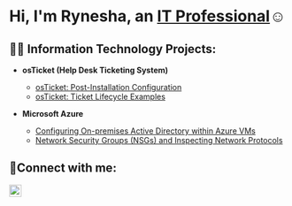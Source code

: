 <h1>Hi, I'm Rynesha, an <a href="https://linkedin.com/in/Josh">IT Professional</a>☺</h1>

<h2>👨‍💻 Information Technology Projects:</h2>

- <b>osTicket (Help Desk Ticketing System)</b>
  
  - [osTicket: Post-Installation Configuration](https://github.com/Ryneshaw18/post-install-config)
  - [osTicket: Ticket Lifecycle Examples](https://github.com/Ryneshaw18/ticket-lifecycle)
- <b>Microsoft Azure</b>
  - [Configuring On-premises Active Directory within Azure VMs](https://github.com/Ryneshaw18/configure-ad)
  - [Network Security Groups (NSGs) and Inspecting Network Protocols](https://github.com/Ryneshaw18/azure-network-protocols)

<h2>🤳Connect with me:</h2>


[<img align="left" alt="Josh | LinkedIn" width="22px" src="https://cdn.jsdelivr.net/npm/simple-icons@v3/icons/linkedin.svg" />][linkedin]



[linkedin]: https://linkedin.com/in/Rynesha
